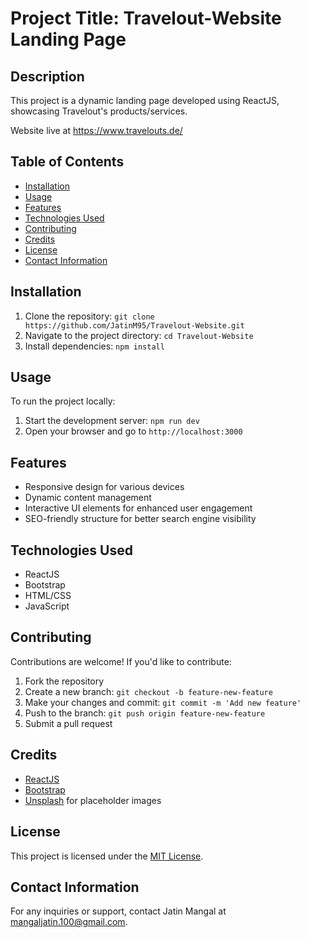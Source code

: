 # Project Title: Travelout-Website Landing Page

## Description
This project is a dynamic landing page developed using ReactJS, showcasing Travelout's products/services.

Website live at https://www.travelouts.de/

## Table of Contents
- [Installation](#installation)
- [Usage](#usage)
- [Features](#features)
- [Technologies Used](#technologies-used)
- [Contributing](#contributing)
- [Credits](#credits)
- [License](#license)
- [Contact Information](#contact-information)

## Installation
1. Clone the repository: `git clone https://github.com/JatinM95/Travelout-Website.git`
2. Navigate to the project directory: `cd Travelout-Website`
3. Install dependencies: `npm install`

## Usage
To run the project locally:
1. Start the development server: `npm run dev`
2. Open your browser and go to `http://localhost:3000`

## Features
- Responsive design for various devices
- Dynamic content management
- Interactive UI elements for enhanced user engagement
- SEO-friendly structure for better search engine visibility

## Technologies Used
- ReactJS
- Bootstrap
- HTML/CSS
- JavaScript

## Contributing
Contributions are welcome! If you'd like to contribute:
1. Fork the repository
2. Create a new branch: `git checkout -b feature-new-feature`
3. Make your changes and commit: `git commit -m 'Add new feature'`
4. Push to the branch: `git push origin feature-new-feature`
5. Submit a pull request

## Credits
- [ReactJS](https://reactjs.org/)
- [Bootstrap](https://getbootstrap.com/)
- [Unsplash](https://unsplash.com/) for placeholder images

## License
This project is licensed under the [MIT License](https://opensource.org/licenses/MIT).

## Contact Information
For any inquiries or support, contact Jatin Mangal at mangaljatin.100@gmail.com.
